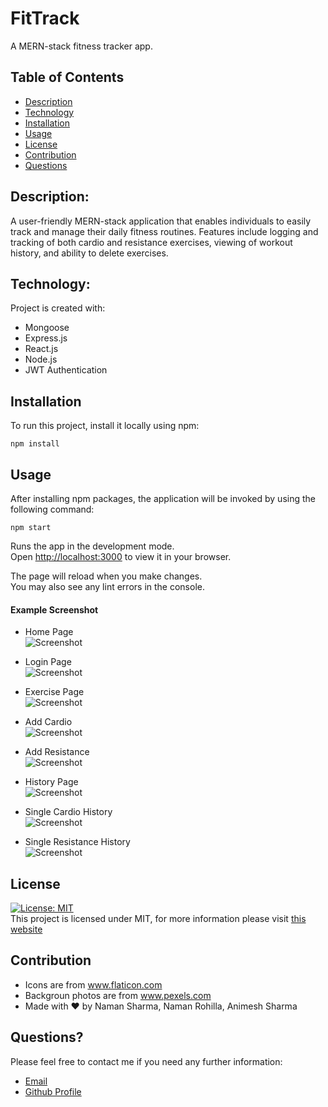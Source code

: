 # FitTrack
A MERN-stack fitness tracker app.

## Table of Contents

- [Description](#description)
- [Technology](#Technology)
- [Installation](#installation)
- [Usage](#usage)
- [License](#license)
- [Contribution](#contribution)
- [Questions](#questions)

## Description:

A user-friendly MERN-stack application that enables individuals to easily track and manage their daily fitness routines. Features include logging and tracking of both cardio and resistance exercises, viewing of workout history, and ability to delete exercises.

## Technology:

Project is created with:

- Mongoose
- Express.js
- React.js
- Node.js
- JWT Authentication

## Installation

To run this project, install it locally using npm:

```
npm install
```

## Usage

After installing npm packages, the application will be invoked by using the following command:

```
npm start
```

Runs the app in the development mode.\
Open [http://localhost:3000](http://localhost:3000) to view it in your browser.

The page will reload when you make changes.\
You may also see any lint errors in the console.



#### Example Screenshot

- Home Page <br>
  ![Screenshot](./src/assets/screenshots/1.png)

- Login Page <br>
  ![Screenshot](./src/assets/screenshots/2.png)

- Exercise Page <br>
  ![Screenshot](./src/assets/screenshots/3.png)

- Add Cardio <br>
  ![Screenshot](./src/assets/screenshots/4.png)

- Add Resistance <br>
  ![Screenshot](./src/assets/screenshots/5.png)

- History Page <br>
  ![Screenshot](./src/assets/screenshots/6.png)

- Single Cardio History <br>
  ![Screenshot](./src/assets/screenshots/7.png)

- Single Resistance History <br>
  ![Screenshot](./src/assets/screenshots/8.png)

## License

[![License: MIT](https://img.shields.io/badge/License-MIT-yellow.svg)](https://opensource.org/licenses/MIT) <br>
This project is licensed under MIT, for more information please visit [this website](https://opensource.org/licenses/MIT)

## Contribution

- Icons are from www.flaticon.com
- Backgroun photos are from www.pexels.com
- Made with ❤️ by Naman Sharma, Naman Rohilla, Animesh Sharma

## Questions?

Please feel free to contact me if you need any further information:

- [Email](namans12112@gmail.com)
- [Github Profile](https://github.com/Naman1604)